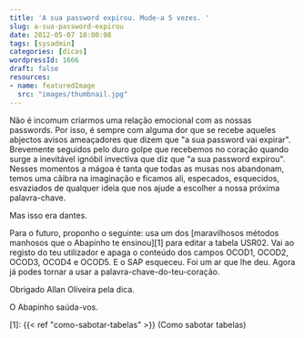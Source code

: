 ```yaml
---
title: 'A sua password expirou. Mude-a 5 vezes. '
slug: a-sua-password-expirou
date: 2012-05-07 10:00:08
tags: [sysadmin]
categories: [dicas]
wordpressId: 1666
draft: false
resources:
- name: featuredImage
  src: "images/thumbnail.jpg"
---
```

Não é incomum criarmos uma relação emocional com as nossas passwords. Por isso, é sempre com alguma dor que se recebe aqueles abjectos avisos ameaçadores que dizem que "a sua password vai expirar". Brevemente seguidos pelo duro golpe que recebemos no coração quando surge a inevitável ignóbil invectiva que diz que "a sua password expirou". Nesses momentos a mágoa é tanta que todas as musas nos abandonam, temos uma cãibra na imaginação e ficamos ali, especados, esquecidos, esvaziados de qualquer ideia que nos ajude a escolher a nossa próxima palavra-chave.

Mas isso era dantes.

Para o futuro, proponho o seguinte: usa um dos [maravilhosos métodos manhosos que o Abapinho te ensinou][1] para editar a tabela USR02. Vai ao registo do teu utilizador e apaga o conteúdo dos campos OCOD1, OCOD2, OCOD3, OCOD4 e OCOD5. E o SAP esqueceu. Foi um ar que lhe deu. Agora já podes tornar a usar a palavra-chave-do-teu-coração.

Obrigado Allan Oliveira pela dica.

O Abapinho saúda-vos.

   [1]: {{< ref "como-sabotar-tabelas" >}} (Como sabotar tabelas)
